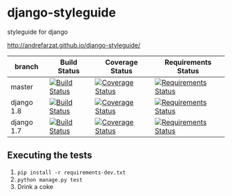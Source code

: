 django-styleguide
=================

styleguide for django

http://andrefarzat.github.io/django-styleguide/


branch     | Build Status | Coverage Status | Requirements Status
-----------| -------------| ----------------| -------------------
master     | [![Build Status](https://travis-ci.org/andrefarzat/django-styleguide.png?branch=master)](https://travis-ci.org/andrefarzat/django-styleguide) | [![Coverage Status](https://coveralls.io/repos/andrefarzat/django-styleguide/badge.png?branch=master)](https://coveralls.io/r/andrefarzat/django-styleguide?branch=master) | [![Requirements Status](https://requires.io/github/andrefarzat/django-styleguide/requirements.png?branch=master)](https://requires.io/github/andrefarzat/django-styleguide/requirements/?branch=master)
django 1.8 | [![Build Status](https://travis-ci.org/andrefarzat/django-styleguide.png?branch=django1.8)](https://github.com/andrefarzat/django-styleguide/tree/django1.8) | [![Coverage Status](https://coveralls.io/repos/andrefarzat/django-styleguide/badge.png?branch=django1.8)](https://coveralls.io/r/andrefarzat/django-styleguide?branch=django1.8) | [![Requirements Status](https://requires.io/github/andrefarzat/django-styleguide/requirements.png?branch=django1.8)](https://requires.io/github/andrefarzat/django-styleguide/requirements/?branch=django1.8)
django 1.7 | [![Build Status](https://travis-ci.org/andrefarzat/django-styleguide.png?branch=django1.7)](https://github.com/andrefarzat/django-styleguide/tree/django1.7) | [![Coverage Status](https://coveralls.io/repos/andrefarzat/django-styleguide/badge.png?branch=django1.7)](https://coveralls.io/r/andrefarzat/django-styleguide?branch=django1.7) | [![Requirements Status](https://requires.io/github/andrefarzat/django-styleguide/requirements.png?branch=django1.7)](https://requires.io/github/andrefarzat/django-styleguide/requirements/?branch=django1.7)


Executing the tests
-------------------

1. `pip install -r requirements-dev.txt`
1. `python manage.py test`
1. Drink a coke
